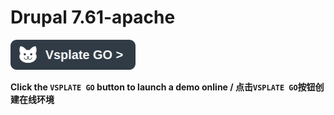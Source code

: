 # Drupal 7.61-apache

<a href="https://www.vsplate.com/?docker-compose=https://github.com/vsplate/dcenvs/drupal/7.61-apache"><img alt="VSPLATE GO" src="https://raw.githubusercontent.com/vsplate/images/master/vsgo_btn.png" width="200px"></a>

**Click the `VSPLATE GO` button to launch a demo online / 点击`VSPLATE GO`按钮创建在线环境**